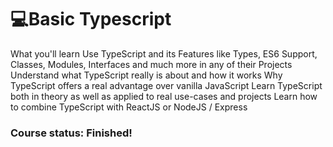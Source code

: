<!-- @format -->

# 💻Basic Typescript

What you'll learn
Use TypeScript and its Features like Types, ES6 Support, Classes, Modules, Interfaces and much more in any of their Projects
Understand what TypeScript really is about and how it works
Why TypeScript offers a real advantage over vanilla JavaScript
Learn TypeScript both in theory as well as applied to real use-cases and projects
Learn how to combine TypeScript with ReactJS or NodeJS / Express

### Course status: Finished!
